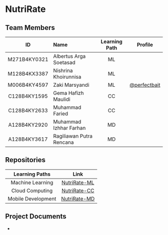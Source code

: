 # NutriRate
<div align="center">
    
</div>

## Team Members
| ID | Name | Learning Path | Profile |
| :---: | :--- | :---: | :---: |
| M271B4KY0321 | Albertus Arga Soetasad | ML |  |
| M128B4KX3387 | Nishrina Khoirunnisa | ML |  |
| M006B4KY4597 | Zaki Marsyandi | ML | [@perfectbait](https://github.com/perfectbait) |
| C128B4KY1595 | Gema Hafizh Maulidi | CC |  |
| C128B4KY2633 | Muhammad Faried | CC |  |
| A128B4KY2920 | Muhammad Izhhar Farhan | MD |  |
| A128B4KY3617 | Ragiliawan Putra Rencana | MD |  |

## Repositories
| Learning Paths | Link |
| :---: | :---: |
| Machine Learning | [NutriRate-ML](https://github.com/NutriRate-Bangkit/nutrirate-machine-learning) |
| Cloud Computing | [NutriRate-CC](https://github.com/NutriRate-Bangkit/nutrirate-cloud-computing) |
| Mobile Development | [NutriRate-MD](https://github.com/NutriRate-Bangkit/NutriRate-MobileDevelopment) |

## Project Documents
-
